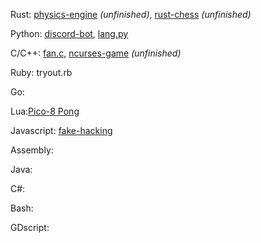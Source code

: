 Rust: [physics-engine](https://github.com/23marabi/physics-engine) *(unfinished)*, [rust-chess](https://github.com/23marabi/rust-chess/) *(unfinished)*

Python: [discord-bot](https://github.com/23marabi/discord-bot), [lang.py](https://gist.github.com/23marabi/38da63d941dcd4e776c1d73d06a9485f)

C/C++: [fan.c](https://gist.github.com/23marabi/c0f637c9c972c02693d9b201ff16959c), [ncurses-game](https://gist.github.com/23marabi/e25f4628efa134616f81d1585fea63a4) *(unfinished)*

Ruby: tryout.rb

Go:

Lua:[Pico-8 Pong](https://www.lexaloffle.com/bbs/?tid=35414)

Javascript: [fake-hacking](https://github.com/23marabi/fake-hacking)

Assembly:

Java:

C#:

Bash:

GDscript:
